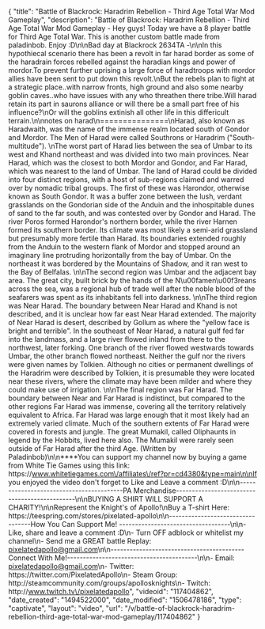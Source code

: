 {
    "title": "Battle of Blackrock: Haradrim Rebellion - Third Age Total War Mod Gameplay",
    "description": "Battle of Blackrock: Haradrim Rebellion - Third Age Total War Mod Gameplay - Hey guys!  Today we have a 8 player battle for Third Age Total War.  This is another custom battle made from paladinbob. Enjoy :D\n\nBad day at Blackrock 2634TA -\n\nIn this hypothiecal scenario there has been a revolt in far harad border as some of the haradrain forces rebelled against the haradian kings and power of mordor.To prevent further uprising a large force of haradtroops with mordor allies have been sent to put down this revolt.\nBut the rebels plan to fight at a strategic place..with narrow fronts, high ground and also some nearby goblin caves..who have issues with any who threathen there tribe.Will harad retain its part in saurons alliance or will there be a small part free of his influence?\nOr will the goblins extinish all other life in this differicult terrain.\n\nnotes on harad\n===============\nHarad, also known as Haradwaith, was the name of the immense realm located south of Gondor and Mordor. The Men of Harad were called Southrons or Haradrim (\"South-multitude\"). \nThe worst part of Harad lies between the sea of Umbar to its west and Khand northeast and was divided into two main provinces. Near Harad, which was the closest to both Mordor and Gondor, and Far Harad, which was nearest to the land of Umbar. The land of Harad could be divided into four distinct regions, with a host of sub-regions claimed and warred over by nomadic tribal groups. The first of these was Harondor, otherwise known as South Gondor. It was a buffer zone between the lush, verdant grasslands on the Gondorian side of the Anduin and the inhospitable dunes of sand to the far south, and was contested over by Gondor and Harad. The river Poros formed Harondor's northern border, while the river Harnen formed its southern border. Its climate was most likely a semi-arid grassland but presumably more fertile than Harad. Its boundaries extended roughly from the Anduin to the western flank of Mordor and stopped around an imaginary line protruding horizontally from the bay of Umbar. On the northeast it was bordered by the Mountains of Shadow, and it ran west to the Bay of Belfalas. \n\nThe second region was Umbar and the adjacent bay area. The great city, built brick by the hands of the N\u00famen\u00f3reans across the sea, was a regional hub of trade well after the noble blood of the seafarers was spent as its inhabitants fell into darkness. \n\nThe third region was Near Harad. The boundary between Near Harad and Khand is not described, and it is unclear how far east Near Harad extended. The majority of Near Harad is desert, described by Gollum as where the \"yellow face is bright and terrible\". In the southeast of Near Harad, a natural gulf fed far into the landmass, and a large river flowed inland from there to the northwest, later forking. One branch of the river flowed westwards towards Umbar, the other branch flowed northeast. Neither the gulf nor the rivers were given names by Tolkien. Although no cities or permanent dwellings of the Haradrim were described by Tolkien, it is presumable they were located near these rivers, where the climate may have been milder and where they could make use of irrigation. \n\nThe final region was Far Harad. The boundary between Near and Far Harad is indistinct, but compared to the other regions Far Harad was immense, covering all the territory relatively equivalent to Africa. Far Harad was large enough that it most likely had an extremely varied climate. Much of the southern extents of Far Harad were covered in forests and jungle. The great Mumakil, called Oliphaunts in legend by the Hobbits, lived here also. The Mumakil were rarely seen outside of Far Harad after the third Age. (Written by Paladinbob)\n\n****You can support my channel now by buying a game from White Tie Games using this link: https:\/\/www.whitetiegames.com\/affiliates\/ref?pr=cd4380&type=main\n\nIf you enjoyed the video don't forget to Like and Leave a comment :D\n\n-----------------------------------------PA Merchandise----------------------------------------------\n\nBUYING A SHIRT WILL SUPPORT A CHARITY!\n\nRepresent the Knight's of Apollo!\nBuy a T-shirt Here: https:\/\/teespring.com\/stores\/pixelated-apollo\n\n----------------------------------How You Can Support Me! -----------------------------------\n\n- Like, share and leave a comment :D\n- Turn OFF adblock or whitelist my channel\n- Send me a GREAT battle Replay: pixelatedapollo@gmail.com\n\n------------------------------------------Connect With Me!-----------------------------------------\n\n- Email: pixelatedapollo@gmail.com\n- Twitter: https:\/\/twitter.com\/PixelatedApollo\n- Steam Group:  http:\/\/steamcommunity.com\/groups\/apollosknights\n- Twitch: http:\/\/www.twitch.tv\/pixelatedapollo",
    "videoid": "117404862",
    "date_created": "1494522000",
    "date_modified": "1506478186",
    "type": "captivate",
    "layout": "video",
    "url": "\/v\/battle-of-blackrock-haradrim-rebellion-third-age-total-war-mod-gameplay\/117404862"
}